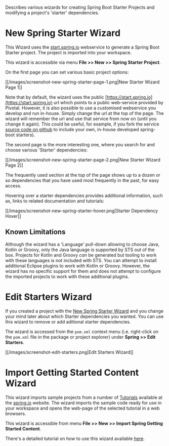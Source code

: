 Describes various wizards for creating Spring Boot Starter Projects and modifying a project's 'starter' dependencies.

# New Spring Starter Wizard

This Wizard uses the [start.spring.io](https://start.spring.io) webservice to generate a Spring Boot Starter project. The project is imported into your workspace.

This wizard is accessible via menu **File >> New >> Spring Starter Project**.

On the first page you can set various basic project options:

[[/images/screenshot-new-spring-starter-page-1.png|New Starter Wizard Page 1]]

Note that by default, the wizard uses the public [https://start.spring.io](https://start.spring.io)
url which points to a public web-service provided by Pivotal. However, it is also possible to use 
a customised webservice you develop and run in-house. Simply change the url at the top of the page.
The wizard will remember the url and use that service from now on (until you change it again).
This could be useful, for example, if you fork the service [source  code on github](https://github.com/spring-io/initializr) to include your own, in-house developed spring-boot starters).

The second page is the more interesting one, where you search for and choose
various 'Starter' dependencies:

[[/images/screenshot-new-spring-starter-page-2.png|New Starter Wizard Page 2]]

The frequently used section at the top of the page shows up to a dozen or so 
dependencies that you have used most frequently in the past, for easy access.

Hovering over a starter dependencies provides additional information, such as, links
to related documentation and tutorials:

[[/images/screenshot-new-spring-starter-hover.png|Starter Dependency Hover]]

## Known Limitations

Although the wizard has a 'Language' pull-down allowing to choose Java, Kotlin or Groovy, only the Java language is supported by STS out of the box. Projects for Kotlin and Groovy *can* be generated but tooling to work with these languages is not included with STS. You can attempt to install additional Eclipse plugins to work with Kotlin or Groovy. However, the wizard has no specific support for them and does not attempt to configure the imported projects to work with these additional plugins.

# Edit Starters Wizard

If you created a project with the [New Spring Starter Wizard](#new-spring-starter-wizard) and you change
your mind later about which Starter dependencies you wanted. You can use this wizard to remove or add aditional starter dependencies.

The wizard is accessed from the `pom.xml` context menu (i.e. right-click on the `pom.xml` file in the package or project explorer) under **Spring >> Edit Starters**.

[[/images/screenshot-edit-starters.png|Edit Starters Wizard]]

# Import Getting Started Content Wizard

This wizard imports sample projects from a number of [Tutorials](https://spring.io/guides) available at the [spring.io](https://spring.io/) website. The wizard imports the sample code ready for use in your workspace and opens the web-page of the selected tutorial in a web browsers.

This wizard is accessible from menu **File >> New >> Import Spring Getting Started Content**.

There's a detailed tutorial on how to use this wizard available [here](https://spring.io/guides/gs/sts/).

